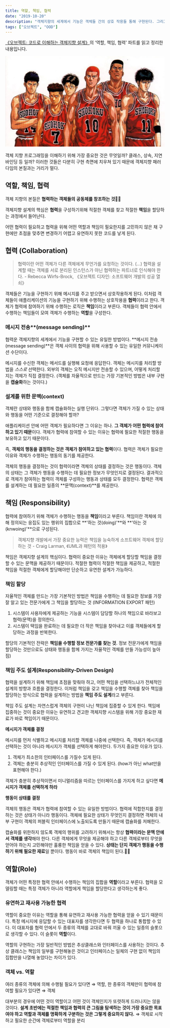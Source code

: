 ```yaml
---
title: 역할, 책임, 협력
date: "2019-10-20"
description: "객체지향의 세계에서 기능은 객체들 간의 상호 작용들 통해 구현된다. 그리고 그 상호작용은 객체 사이에 주고 받는 메시지로 표현된다."
tags: ["오브젝트", "OOD"]
---
```


[《오브젝트: 코드로 이해하는 객체지향 설계》](https://book.naver.com/bookdb/book_detail.nhn?bid=15007773)의 ‘역할, 책임, 협력’ 파트를 읽고 정리한 내용입니다.

![](shohoku.jpg)

객체 지향 프로그래밍을 이해하기 위해 가장 중요한 것은 무엇일까? 클래스, 상속, 지연 바인딩 등 일까? 이러한 것들은 다분히 구현 측면에 치우쳐 있기 때문에 객체지향 패러다임의 본질과는 거리가 멀다.

## 역할, 책임, 협력

객체 지향의 본질은 **협력하는 객체들의 공동체를 창조하는 것👏🏻**

객체지향 설계의 핵심은 **협력**을 구성하기위해 적절한 객체를 찾고 적절한 **책임**을 할당하는 과정에서 들어난다.

어떤 협력이 필요하고 협력을 위해 어떤 역할과 책임이 필요한지를 고민하지 않은 채 구현에만 초점을 맞추면 변경하기 어렵고 유연하지 못한 코드를 낳게 된다.

## 협력 (Collaboration)

> 협력이란 어떤 객체가 다른 객체에게 무언가를 요청하는 것이다. (...) 협력을 설계할 때는 객체를 서로 분리된 인스턴스가 아닌 협력하는 파트너로 인식해야 한다. - Rebecca Wirfs-Brock, 《오브젝트 디자인: 소프트웨어 개발의 성공 열쇠》



객체들은 기능을 구현하기 위해 메시지를 주고 받으면서 상호작용하게 된다. 이처럼 객체들이 애플리케이션의 기능을 구현하기 위해 수행하는 상호작용을 **협력**이라고 한다. 객체가 협력에 참여하기 위해 수행하는 로직은 **책임**이라고 부른다. 객체들이 협력 안에서 수행하는 책임들이 모여 객체가 수행하는 **역할**을 구성한다.

### 메시지 전송**(message sending)**

협력운 객체지향의 세계에서 기능을 구현할 수 있는 유일한 방법이다. **메시지 전송(message sending)**은 객체 사이의 협력을 위해 사용할 수 있는 유일한 커뮤니케이션 수단이다. 

메시지를 수신한 객체는 메서드를 실행해 요청에 응답한다. 객체는 메시지를 처리할 방법을 *스스로* 선택한다. 외부의 객체는 오직 메시지만 전송할 수 있으며, 어떻게 처리할 지는 객체가 직접 결정한다. (객체를 자율적으로 만드는 가장 기본적인 방법은 내부 구현을 **캡슐화**하는 것이다.)

### **설계를 위한 문맥(context)**

객체란 상태와 행동을 함께 캡슐화하는 실행 단위다. 그렇다면 객체가 가질 수 있는 상태와 행동을 어떤 기준으로 결정해야 할까?

애플리케이션 안에 어떤 객체가 필요하다면 그 이유는 하나. **그 객체가 어떤 협력에 참여하고 있기 때문**이다. 객체가 협력에 참여할 수 있는 이유는 협력에 필요한 적절한 행동을 보유하고 있기 때문이다.

즉, **객체의 행동을 결정하는 것은 객체가 참여하고 있는 협력**이다. 협력은 객체가 필요한 이유와 객체가 수행하는 행동의 동기를 제공한다.

객체의 행동을 결정하는 것이 협력이라면 객체의 상태를 결정하는 것은 행동이다. 객체의 상태는 그 객체가 행동을 수행하는 데 필요한 정보가 무엇인지로 결정된다. 결과적으로 객체가 참여하는 협력이 객체를 구성하는 행동과 상태를 모두 결정한다. 협력은 객체를 설계하는 데 필요한 일종의 **문맥(context)**를 제공한다.

## 책임 (Responsibility)

협력에 참여하기 위해 객체가 수행하는 행동을 **책임**이라고 부른다. 책임이란 객체에 의해 정의되는 응집도 있는 행위의 집합으로 **'하는 것(doing)'**와 **'아는 것(knwoing)'**으로 구성된다.

> 객체지향 개발에서 가장 중요한 능력은 책임을 능숙하게 소프트웨어 객체에 할당하는 것 - Craig Larman, 《UML과 패턴의 적용》

책임은 객체지향 설계의 핵심이다. 협력이 중요한 이유는 객체에게 할당할 책임을 결정할 수 있는 문맥을 제공하기 때문이다. 적절한 협력이 적절한 책임을 제공하고, 적절한 책임을 적절한 객체에게 할당해야만 단순하고 유연한 설계가 가능하다.

### 책임 할당

자율적인 객체를 만드는 가장 기본적인 방법은 책임을 수행하는 데 필요한 정보를 가장 잘 알고 있는 전문가에게 그 책임을 할당하는 것 (INFORMATION EXPORT 패턴)

1. 시스템이 사용자에게 제공하는 기능을 시스템이 담당할 하나의 책임으로 바라보고 협력(문맥)을 정의한다.
2. 시스템이 택임을 완료하는 데 필요한 더 작은 책임을 찾아내고 이를 객체들에게 할당하는 과정을 반복한다.

할당의 기본적인 전략은 **책임을 수행할 정보 전문가를 찾는 것**. 정보 전문가에게 책임을 할당하는 것만으로도 상태와 행동을 함께 가지는 자율적인 객체를 만들 가능성이 높아짐)

### 책임 주도 설계(Responsibility-Driven Design)

협력을 설계하기 위해 책임에 초점을 맞춰야 하고, 어떤 책임을 선택하느냐가 전체적인 설계의 방향과 흐름을 결정한다. 이처럼 책임을 갖고 책임을 수행할 객체를 찾아 책임을 할당하는 방식으로 협력을 설계하는 방법을 **책임 주도 설계**라고 부른다.

책임 주도 설계는 자연스럽게 객체의 구현이 나닌 책임에 집중할 수 있게 한다. 책임에 집중하는 것이 중요한 이유는 유연하고 견고한 객체지향 시스템을 위해 가장 중요한 재료가 바로 책임이기 때문이다. 

**메시지가 객체를 결정**

메시지를 먼저 식별하고 메시지를 처리할 객체를 나중에 선택한다. 즉, 객체가 메시지를 선택하는 것이 아니라 메시지가 객체를 선택하게 해야한다. 두가지 중요한 이유가 있다.

1. 객체가 최소한의 인터페이스를 가질수 있게 된다.
2. 객체는 충분히 추상적인 인터페이스를 가질 수 있게 된다. (how가 아닌 what만을 표현해야 한다.)

객체가 충분히 추상적이면서 미니멀리즘을 따르는 인터페이스를 가지게 하고 싶다면 **메시지가 객체를 선택하게 하라**

**행동이 상태를 결정**

객체의 행동은 객체가 협력에 참여할 수 있는 유일한 방법이다. 협력에 적합한지를 결정하는 것은 상태가 아니라 행동이다. 객체에 필요한 상태가 무엇인지 결정하면 객체의 내부 구현이 객체의 퍼블릭 인터페이스에 노출되도록 만들기 때문에 캡슐화를 저해한다.

캡슐화를 위한하지 않도록 객체의 행위를 고려하기 위해서는 항상 **협력이라는 문맥 안에서 객체를 생각**해야 한다. 다른 객체에게 무엇을 제공해야 하고 다른 객체로부터 무엇을 얻어야 하는지 고민해야만 훌륭한 책임을 얻을 수 있다. **상태는 단지 객체가 행동을 수행하기 위해 필요한 재료**일 뿐이다. 행동이 바로 객체의 책임이 된다.👊🏻

## 역할(Role)

객체가 어떤 특정한 협력 안에서 수행하는 책임의 집합을 **역할**이라고 부른다. 협력을 모델링할 때는 특정 객체가 아니라 역할에게 책임을 할당한다고 생각하는게 좋다.

### 유연하고 재사용 가능한 협력

역할이 중요한 이유는 역할을 통해 유연하고 재사용 가능한 협력을 얻을 수 있기 때문이다. 특정 메시지에 응답할 수 있는 대표자를 생각한다면 두 협력을 하나로 통합할 수 있다. 이 대표자를 협력 안에서 두 종류의 객체를 교대로 바꿔 끼울 수 있는 일종의 슬롯으로 생각할 수 있다. 이 슬롯이 **역할**이다.

역할의 구현하는 가장 일반적인 방법은 추상클래스와 인터페이스를 사용하는 것이다. 추상 클래스는 책임의 일부를 구현해놓은 것이고 인터페이스는 일체의 구현 없이 책임의 집합만을 나열해 놓았다는 차이가 있다.

### 객체 vs. 역할

여러 종류의 객체에 의해 수행될 필요가 있다면 ⇒ 역할, 한 종류의 객체만이 협력에 참여할 필요가 있다면 ⇒ 객체

대부분의 경우에 어떤 것이 역할이고 어떤 것이 객체인지가 또렷하게 드러나지는 않을 것이다. **설계 초반에는 적절한 책임과 협력의 큰 그림을 탐색하는 것이 가장 중요한 목표여야 하고 역할과 객체를 명확하게 구분하는 것은 그렇게 중요하지 않다.** ⇒ 객체로 시작하고 필요한 순간에 객체로부터 역할을 분리
